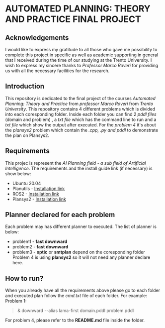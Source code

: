 # AUTOMATED PLANNING: THEORY AND PRACTICE FINAL PROJECT
## Acknowledgements
I would like to express my gratitude to all those who gave me possibility to complete this project in specific as well as academic supporting in general that I received during the time of our studying at the Trento University. I wish to express my sincere thanks to *Professor Marco Roveri* for providing us with all the necessary facilities for the research.

## Introduction
This repository is dedicated to the final project of the courses *Automated Planning: Theory and Practice* from *professor Marco Roveri* from *Trento University*. This repository contains 4 different problems which is divided into each coresponding folder. Inside each folder you can find 2 *pddl files* (domain and problem) , a *txt file* which has the command line to run and a *txt file* which show the output after executed. For the *problem 4* it's about the *plansys2* problem which contain the *.cpp, .py and pddl* to demonstrate the plan on Plansys2. 

## Requirements
This projec is represent the *AI Planning field - a sub field of Artificial Intelligence*. The requirements and the install guide link (if necessary) is show below: 
- Ubuntu 20.04
- Planutils - [Installation link](https://github.com/AI-Planning/planutils)
- ROS2 - [Installation link](https://docs.ros.org/en/rolling/Installation.html)
- Plansys2 - [Installation link](https://intelligentroboticslab.gsyc.urjc.es/ros2_planning_system.github.io/build_instructions/index.html)

## Planner declared for each problem
Each problem may has different planner to executed. The list of planner is below:
- problem1 - **fast downward**
- problem2 - **fast downward**
- problem3 - **optic** or **smtplan** depend on the coresponding folder
Problem 4 is using **plansys2** so it will not need any planner declare here.
## How to run?
When you already have all the requirements above please go to each folder and executed plan follow the *cmd.txt* file of each folder. For example: 
Problem 1:
> & downward --alias lama-first domain.pddl problem.pddl

For problem 4, please refer to the **README.md** file inside the folder.

